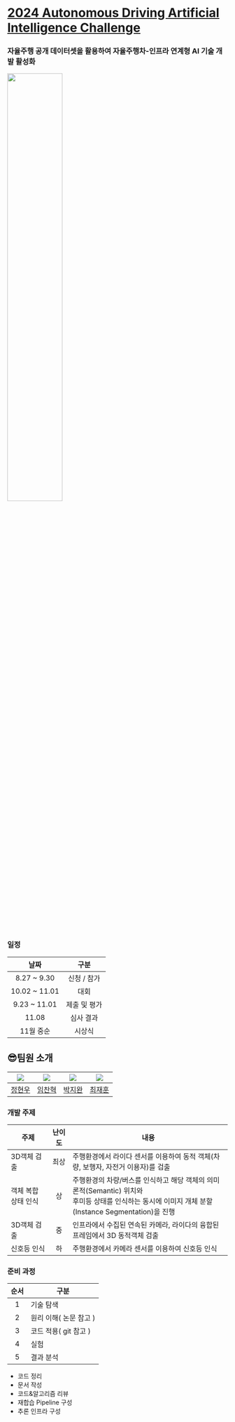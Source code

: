 # [2024 Autonomous Driving Artificial Intelligence Challenge](https://www.auto-dna.org/page/?M2_IDX=32625)


### 자율주행 공개 데이터셋을 활용하여 자율주행차-인프라 연계형 AI 기술 개발 활성화
<img src="https://github.com/user-attachments/assets/b00931b3-b909-4b48-9c2d-997fbac671f0" width="50%" />

### 일정
| 날짜 | 구분 |
| :-:| :-: |
| 8.27 ~ 9.30 | 신청 / 참가 |
| 10.02 ~ 11.01 | 대회 |
| 9.23 ~ 11.01 | 제출 및 평가 |
| 11.08 | 심사 결과 |
| 11월 중순 | 시상식 |

##  :sunglasses:팀원 소개

| [![](https://avatars.githubusercontent.com/jung0228)](https://github.com/jung0228) | [![](https://avatars.githubusercontent.com/chan-note)](https://github.com/chan-note) | [![](https://avatars.githubusercontent.com/batwan01)](https://github.com/batwan01) | [![](https://avatars.githubusercontent.com/jhuni17)](https://github.com/jhuni17) |
| ---------------------------------------------------- | ------------------------------------------------------ | --------------------------------------------------- | ------------------------------------------------------- |
| [정현우](https://github.com/jung0228)   |   [임찬혁](https://github.com/chan-note)     | [박지완](https://github.com/batwan01)          | [최재훈](https://github.com/jhuni17) |

### 개발 주제
| 주제 | 난이도 | 내용 |
| - | :-: | - |
| 3D객체 검출 | 최상 | 주행환경에서 라이다 센서를 이용하여 동적 객체(차량, 보행자, 자전거 이용자)를 검출 |
| 객체 복합 상태 인식 | 상 | 주행환경의 차량/버스를 인식하고 해당 객체의 의미론적(Semantic) 위치와<br> 후미등 상태를 인식하는 동시에 이미지 개체 분할(Instance Segmentation)을 진행 |
| 3D객체 검출 | 중 | 인프라에서 수집된 연속된 카메라, 라이다의 융합된 프레임에서 3D 동적객체 검출 |
| 신호등 인식 | 하 | 주행환경에서 카메라 센서를 이용하여 신호등 인식 |

### 준비 과정
| 순서 | 구분 |
| :-: | - |
| 1 | 기술 탐색 |
| 2 | 원리 이해( 논문 참고 ) |
| 3 | 코드 적용( git 참고 ) |
| 4 | 실험 |
| 5 | 결과 분석 |
 - 코드 정리
 - 문서 작성
 - 코드&알고리즘 리뷰
 - 재합습 Pipeline 구성
 - 추론 인프라 구성
